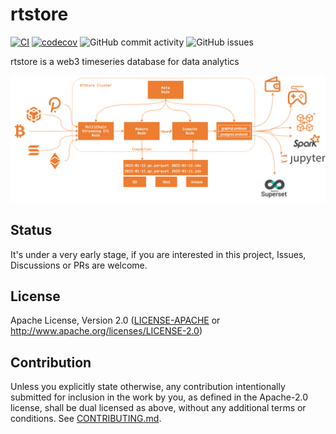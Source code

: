# rtstore

[![CI](https://github.com/rtstore/rtstore/workflows/CI/badge.svg)](https://github.com/rtstore/rtstore/actions)
[![codecov](https://codecov.io/gh/rtstore/rtstore/branch/main/graph/badge.svg?token=A2P47OWC5H)](https://codecov.io/gh/rtstore/rtstore)
![GitHub commit activity](https://img.shields.io/github/commit-activity/w/rtstore/rtstore)
![GitHub issues](https://img.shields.io/github/issues/rtstore/rtstore)

rtstore is a web3 timeseries database for data analytics

![arc](./docs/rtstore_arch.png)

## Status
It's under a very early stage, if you are interested in this project, Issues, Discussions or PRs are welcome. 

## License
Apache License, Version 2.0
   ([LICENSE-APACHE](LICENSE-APACHE) or http://www.apache.org/licenses/LICENSE-2.0)

## Contribution

Unless you explicitly state otherwise, any contribution intentionally submitted
for inclusion in the work by you, as defined in the Apache-2.0 license, shall be
dual licensed as above, without any additional terms or conditions.
See [CONTRIBUTING.md](CONTRIBUTING.md).
